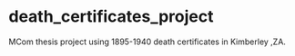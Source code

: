 # death_certificates_project
MCom thesis project using 1895-1940 death certificates in Kimberley ,ZA.
